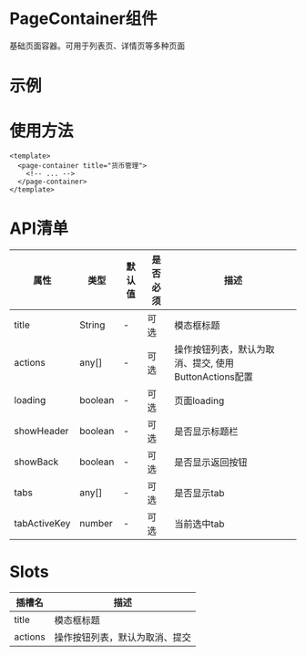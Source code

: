 # PageContainer组件
基础页面容器。可用于列表页、详情页等多种页面

# 示例
<demo src="./demos/demo.vue" />

# 使用方法

``` vue
<template>
  <page-container title="货币管理">
    <!-- ... -->
  </page-container>
</template>
```

# API清单

| 属性         | 类型    | 默认值 | 是否必须 | 描述                                                  |
| ------------ | ------- | ------ | -------- | ----------------------------------------------------- |
| title        | String  | -      | 可选     | 模态框标题                                            |
| actions      | any[]   | -      | 可选     | 操作按钮列表，默认为取消、提交, 使用ButtonActions配置 |
| loading      | boolean | -      | 可选     | 页面loading                                           |
| showHeader   | boolean | -      | 可选     | 是否显示标题栏                                        |
| showBack     | boolean | -      | 可选     | 是否显示返回按钮                                      |
| tabs         | any[]   | -      | 可选     | 是否显示tab                                           |
| tabActiveKey | number  | -      | 可选     | 当前选中tab                                           |

# Slots
| 插槽名  | 描述                           |
| ------- | ------------------------------ |
| title   | 模态框标题                     |
| actions | 操作按钮列表，默认为取消、提交 |
